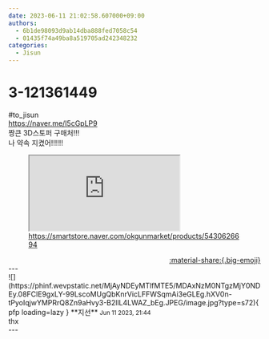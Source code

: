 ```yaml
---
date: 2023-06-11 21:02:58.607000+09:00
authors:
  - 6b1de98093d9ab14dba888fed7058c54
  - 01435f74a49ba8a519705ad242348232
categories:
  - Jisun
---
```


# 3-121361449

<div class="post-container" markdown="1">
<div class="content-container md-sidebar__scrollwrap" markdown="1">

\#to_jisun <br><a href="https://naver.me/I5cGpLP9">https://naver.me/I5cGpLP9</a><br>짱큰 3D스토퍼 구매처!!!<br>나 약속 지켰어!!!!!!
<figure class="snippet" markdown="1">
<iframe src="https://smartstore.naver.com/okgunmarket/products/5430626694" title="What is this"></iframe>
<figcaption><a href="https://smartstore.naver.com/okgunmarket/products/5430626694">https://smartstore.naver.com/okgunmarket/products/5430626694</a></figcaption>
</figure>



</div>
</div>

<div style="text-align: right;" markdown="1">
<a href="https://weverse.io/fromis9/fanpost/3-121361449" style="text-align: right;">:material-share:{.big-emoji}</a>
</div>
---

<div class="comments-container md-sidebar__scrollwrap" markdown="1">
<div class="comment" markdown="1">
<div class='id-container' markdown="1">
![](https://phinf.wevpstatic.net/MjAyNDEyMTlfMTE5/MDAxNzM0NTgzMjY0NDEy.08FClE9gxLY-99LscoMUgQbKnrVicLFFWSqmAi3eGLEg.hXV0n-tPyoIqjwYMPRrQ8Zn9aHvy3-B2llL4LWAZ_bEg.JPEG/image.jpg?type=s72){ pfp loading=lazy }
**<span class="artist">지선</span>** <small>Jun 11 2023, 21:44</small><br>
</div>
<div class='comment-body' markdown="1">
thx
</div>
</div>
</div>
---
